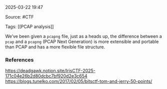 
2025-03-22 19:47

Source: #CTF 

Tags: [[PCAP analysis]]

We’ve been given a `pcapng` file, just as a heads up, the difference between a `pcap` and a `pcapng` (PCAP Next Generation) is more extensible and portable than PCAP and has a more flexible file structure.


### References
https://deadgawk.notion.site/IrisCTF-2025-171c04e26b2d80dcbc7bf920d2e3c654
https://blogs.tunelko.com/2017/02/05/bitsctf-tom-and-jerry-50-points/